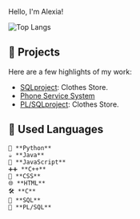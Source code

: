 Hello, I'm Alexia!

![Top Langs](https://github-readme-stats.vercel.app/api/top-langs/?username=alexiatanasie&layout=compact)
    
## 🚀 Projects
Here are a few highlights of my work:
- [SQLproject](https://github.com/alexiatanasie/SQLproject): Clothes Store.
- [Phone Service System](https://github.com/alexiatanasie/PhoneServiceSystem)
- [PL/SQLproject](https://github.com/alexiatanasie/Clothes-Store): Clothes Store.

## 👻 Used Languages 

    🐍 **Python**
    ☕ **Java**
    📜 **JavaScript**
    ➕➕ **C++**
    🎨 **CSS**
    🌐 **HTML**
    🛠️ **C**
    💾 **SQL**
    🔄 **PL/SQL**

 
